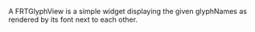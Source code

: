 A FRTGlyphView is a simple widget displaying the given glyphNames as rendered by its font next to each other.